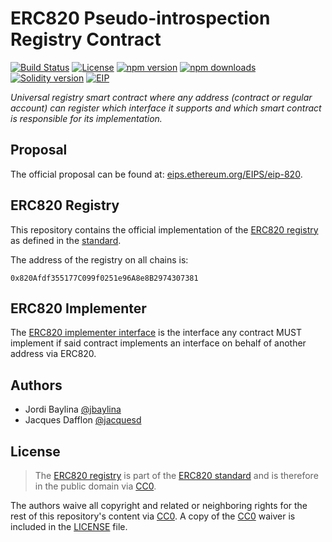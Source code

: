 # ERC820 Pseudo-introspection Registry Contract
[![Build Status](https://travis-ci.org/jbaylina/ERC820.svg?branch=master)](https://travis-ci.org/jbaylina/ERC820)
[![License](https://img.shields.io/github/license/jbaylina/ERC820.svg?style=flat-square&maxAge=3600)](https://github.com/jbaylina/ERC820/blob/master/LICENSE)
[![npm version](https://img.shields.io/npm/v/erc820.svg?style=flat-square&maxAge=3600)](https://www.npmjs.com/package/erc820)
[![npm downloads](https://img.shields.io/npm/dt/erc820.svg?style=flat-square&maxAge=3600)](https://www.npmjs.com/package/erc820)
[![Solidity version](https://img.shields.io/badge/Solidity-v0.4.24-ff69b4.svg?style=flat-square&maxAge=3600)](https://solidity.readthedocs.io/en/v0.4.24/installing-solidity.html)
[![EIP](https://img.shields.io/badge/EIP-820-lightgrey.svg?style=flat-square&maxAge=3600)](https://eips.ethereum.org/EIPS/eip-820)

*Universal registry smart contract where any address (contract or regular account) can register which interface it supports and which smart contract is responsible for its implementation.*

## Proposal
The official proposal can be found at: [eips.ethereum.org/EIPS/eip-820][ERC820].

## ERC820 Registry

This repository contains the official implementation of the [ERC820 registry] as defined in the [standard][ERC820].

The address of the registry on all chains is:
```
0x820Afdf355177C099f0251e96A8e8B2974307381
```

## ERC820 Implementer

The [ERC820 implementer interface] is the interface any contract MUST implement if said contract implements an interface on behalf of another address via ERC820.

## Authors
 - Jordi Baylina [@jbaylina][jbaylina]
 - Jacques Dafflon [@jacquesd][jacquesd]

## License

> The [ERC820 registry] is part of the  [ERC820 standard][ERC820] and is therefore in the public domain via [CC0].

The authors waive all copyright and related or neighboring rights for the rest of this repository's content via [CC0]. A copy of the [CC0] waiver is included in the [LICENSE] file.


[ERC820]: https://eips.ethereum.org/EIPS/eip-820
[ERC820 registry]: https://github.com/jbaylina/ERC820/blob/master/contracts/ERC820Registry.sol
[ERC820 implementer interface]: https://github.com/jbaylina/erc820/blob/master/contracts/ERC820ImplementerInterface.sol
[jbaylina]: https://github.com/jbaylina
[jacquesd]: https://github.com/jacquesd
[CC0]: http://creativecommons.org/publicdomain/zero/1.0/
[LICENSE]: https://github.com/jbaylina/erc820/blob/master/LICENSE
